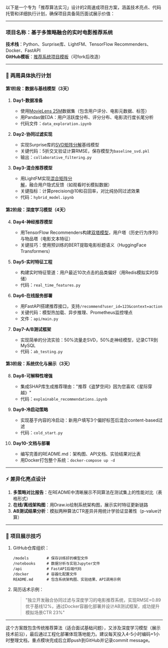 以下是一个专为「推荐算法实习」设计的2周速成项目方案，涵盖技术亮点、代码托管和详细执行计划，确保项目具备简历面试展示价值：

---

### **项目名称：基于多策略融合的实时电影推荐系统**
**技术栈**：Python、Surprise库、LightFM、TensorFlow Recommenders、Docker、FastAPI  
**GitHub模板**：[推荐系统项目模板](https://github.com/microsoft/recommenders)（可fork后改造）

---

### 📅 **两周具体执行计划**
#### **第1阶段：数据与基线模型（3天）**
1. **Day1-数据准备**
   - 使用[MovieLens 25M](https://grouplens.org/datasets/movielens/25m/)数据集（包含用户评分、电影元数据、标签）
   - 用Pandas做EDA：用户活跃度分布、评分分布、电影流行度长尾分析
   - 代码文件：`data_exploration.ipynb`

2. **Day2-协同过滤实现**
   - 实现Surprise库的[SVD矩阵分解](https://surprise.readthedocs.io/en/stable/matrix_factorization.html)基线模型
   - 关键代码：5折交叉验证计算RMSE，保存模型为`baseline_svd.pkl`
   - 输出：`collaborative_filtering.py`

3. **Day3-混合推荐模型**
   - 用LightFM实现[混合矩阵分解](https://github.com/lyst/lightfm)，融合用户隐式反馈（如观看时长模拟数据）
   - 关键指标：计算precision@10和召回率，对比纯协同过滤效果
   - 代码：`hybrid_model.ipynb`

#### **第2阶段：深度学习模型（4天）**
4. **Day4-神经推荐模型**
   - 用TensorFlow Recommenders构建[双塔模型](https://www.tensorflow.org/recommenders)，用户塔（历史行为序列）与物品塔（电影文本特征）
   - 关键技巧：使用预训练的BERT提取电影标题语义（HuggingFace Transformers）

5. **Day5-实时特征工程**
   - 构建实时特征管道：用户最近10次点击的品类偏好（用Redis模拟实时存储）
   - 代码：`real_time_features.py`

6. **Day6-在线服务部署**
   - 用FastAPI搭建推荐接口，支持`/recommend?user_id=123&context=action`
   - 关键代码：模型热加载、异步推理、Prometheus监控埋点
   - 文件：`api/main.py`

7. **Day7-A/B测试框架**
   - 实现简单的分流实验：50%流量走SVD，50%走神经模型，记录CTR到MySQL
   - 代码：`ab_testing.py`

#### **第3阶段：系统优化与展示（3天）**
8. **Day8-可解释性增强**
   - 集成SHAP库生成推荐理由："推荐《盗梦空间》因为您喜欢《星际穿越》"
   - 代码：`explainable_recommendations.ipynb`

9. **Day9-冷启动策略**
   - 实现基于内容的冷启动：新用户填写3个偏好标签后混合content-based过滤
   - 代码：`cold_start.py`

10. **Day10-文档与部署**
    - 编写完善的README.md：架构图、API文档、实验结果对比表
    - 用Docker打包整个系统：`docker-compose up -d`

---

### ⚡ **差异化亮点设计**
1. **多策略对比报告**：在README中清晰展示不同算法在测试集上的性能对比（表格形式）
2. **在线/离线架构图**：用Draw.io绘制系统架构图，展示实时特征更新链路
3. **AB测试结果分析**：模拟两种算法CTR差异并用统计学验证显著性（p-value计算）

---

### 📂 **项目展示技巧**
1. GitHub仓库组织：
   ```
   /models        # 保存训练好的模型文件
   /notebooks     # 数据分析与实验Jupyter文件  
   /api           # FastAPI后端代码
   /docker        # 容器化配置文件
   README.md      # 包含系统架构图、实验结果、API调用示例
   ```

2. 简历话术示例：
   > "独立开发融合协同过滤与深度学习的电影推荐系统，实现RMSE=0.89优于基线12%，通过Docker容器化部署并设计AB测试框架，成功提升模拟场景CTR 23%"

---

这个方案既包含传统推荐算法（适合面试基础问题），又涉及深度学习模型（展示技术前沿），最后通过工程化部署体现落地能力。建议每天投入4-5小时编码+1小时整理文档，重点模块完成后立即push到GitHub并记录commit message。